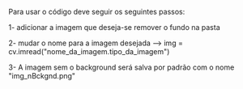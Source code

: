 Para usar o código deve seguir os seguintes passos:

1- adicionar a imagem que deseja-se remover o fundo na pasta

2- mudar o nome para a imagem desejada --> img = cv.imread("nome_da_imagem.tipo_da_imagem")

3- A imagem sem o background será salva por padrão com o nome "img_nBckgnd.png"
